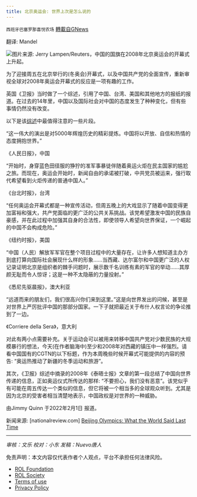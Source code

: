 ```yaml
---
title: 北京奥运会: 世界上次是怎么说的
---
```

`西班牙巴塞罗那喜悦农场` [轉載自GNews](https://gnews.org/zh-hans/1954531/)

翻译: Mandel

![](https://assets.gnews.org/wp-content/uploads/2022/02/image-275.png)图片来源: Jerry Lampen/Reuters，中国的国旗在2008年北京奥运会的开幕式上升起。

为了迎接周五在北京举行的(冬奥会)开幕式，以及中国共产党的全面宣传，重新审视全球对2008年奥运会开幕式的反应是一项有趣的工作。

英国《卫报》当时做了一个综述，引用了中国、台湾、美国和其他地方的报纸的报道。在过去的14年里，中国以及国际社会对中国的态度发生了种种变化，但有些事情仍然没有改变。

以下是该[综述](https://www.theguardian.com/media/2008/aug/10/olympicsandthemedia.olympics2008)中最值得注意的一些片段。

“这一伟大的演出是对5000年辉煌历史的精彩提炼。中国将以开放、自信和热情的态度拥抱世界。”

《人民日报》，中国

“开始时，身穿蓝色田径服的狰狞的准军事暴徒伴随着奥运火炬在民主国家的尴尬之旅。而现在，奥运会开始时，新闻自由的承诺被打破，中共党员被运来，强行取代希望看到火炬传递的普通中国人。”

《台北时报》，台湾

“任何奥运会开幕式都是一种宣传活动，但周五晚上的大戏显示了随着中国变得更加富裕和强大，共产党面临的更广泛的公共关系挑战。该党希望激发中国的民族自豪感，并在此过程中加强其自身的合法性，即使领导人希望向世界保证，一个崛起的中国不会构成危险。”

《纽约时报》，美国

“中国（人民）解放军军官在整个项目过程中的大量存在，让许多人想知道主办方到底打算向国际社会展现什么样的形象……当西藏、达尔富尔和中国更广泛的人权记录证明北京是组织者的棘手问题时，展示数千名训练有素的军官的举动……其厚颜无耻而令人惊讶；这是一种不太隐蔽的力量投射。”

《悉尼先驱晨报》，澳大利亚

“远道而来的朋友们，我们很高兴你们来到这里。”这是向世界发出的问候，甚至是对世界上严厉批评中国的那部分国家。一下子就把最近关于布什人权言论的争论推到了一边。

《Corriere della Sera》，意大利

对此有两小点需要补充。关于运动会可以被用来转移中国共产党对少数民族的大规模暴行的想法，今天(在作者脑海中)至少和2008年对西藏的镇压中一样强烈。请看中国国有的CGTN的以下标题，作为本周晚些时候开幕式可能提供的内容的预告: “奥运热推动了新疆的冬季运动和旅游”。

其次，《卫报》综述中摘录的2008年《泰晤士报》文章的第一段总结了中国向世界传递的信息，正如奥运仪式所传达的那样: “不要担心，我们没有恶意”。该党似乎有可能在周五传达一个类似的信息，但它将被一个相当多的全球观众听到。尤其是因为北京的受害者相当清楚地表示，中国政权是对世界的一种威胁。

由Jimmy Quinn 于2022年2月1日 报道。

新闻来源: [nationalreview.com] [Beijing Olympics: What the World Said Last Time](https://www.nationalreview.com/corner/beijing-olympics-what-the-world-said-last-time/?utm_source=facebook&amp;utm_medium=news_tab&amp;fb_news_token=xNXUWJEgRVrc27X15unR1Q%3D%3D.35D0VaiI7nHB1%2BEs4I7tTd7tANI33rB6n2sgNl%2FBnIyw2qv3NDtwWCVlwDEHS98Rr4hykW%2BH%2B6WJIpO3NmkhuRw4nnXxBai%2FWaiBmBfw65e4SmBNdMedSWzVSnnsQWqvSgps0IiOZdWt3EJuMWPdgYBQGi5SezVtik2VFm78BrPqttcIkd%2Bv94eMWtsQaqhSGd8w6NwYqXcIZ3vUL254vfV2RL4wfB%2BXfoR5dKwJ5sRtWixh6T3uz9n67TGBRfFrMIzxCa41Ha3mNIZbaBHdgNKO0RBI1ZE8YrXomVmsvPYKOX%2FNwsDVxesju5o%2FoxPxVRydZynshPTbWwmRh9BT1w%3D%3D)

* * *

*审核：文乐
校对：小东
发稿：Nuevo唐人*



 

免责声明：本文内容仅代表作者个人观点，平台不承担任何法律风险。

- [ROL Foundation](https://rolfoundation.org/)
- [ROL Society](https://rolsociety.org/)
- [Terms of use](https://gnews.org/terms-of-use-3/)
- [Privacy Policy](https://gnews.org/privacy-policy/)
